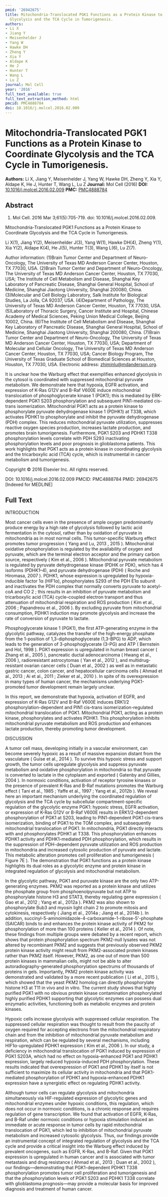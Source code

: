 ```yaml
---
pmid: '26942675'
title: Mitochondria-Translocated PGK1 Functions as a Protein Kinase to Coordinate
  Glycolysis and the TCA Cycle in Tumorigenesis.
authors:
- Li X
- Jiang Y
- Meisenhelder J
- Yang W
- Hawke DH
- Zheng Y
- Xia Y
- Aldape K
- He J
- Hunter T
- Wang L
- Lu Z
journal: Mol Cell
year: '2016'
full_text_available: true
full_text_extraction_method: html
pmcid: PMC4888784
doi: 10.1016/j.molcel.2016.02.009
---
```


# Mitochondria-Translocated PGK1 Functions as a Protein Kinase to Coordinate Glycolysis and the TCA Cycle in Tumorigenesis.
**Authors:** Li X, Jiang Y, Meisenhelder J, Yang W, Hawke DH, Zheng Y, Xia Y, Aldape K, He J, Hunter T, Wang L, Lu Z
**Journal:** Mol Cell (2016)
**DOI:** [10.1016/j.molcel.2016.02.009](https://doi.org/10.1016/j.molcel.2016.02.009)
**PMC:** [PMC4888784](https://www.ncbi.nlm.nih.gov/pmc/articles/PMC4888784/)

## Abstract

1. Mol Cell. 2016 Mar 3;61(5):705-719. doi: 10.1016/j.molcel.2016.02.009.

Mitochondria-Translocated PGK1 Functions as a Protein Kinase to Coordinate 
Glycolysis and the TCA Cycle in Tumorigenesis.

Li X(1), Jiang Y(2), Meisenhelder J(3), Yang W(1), Hawke DH(4), Zheng Y(1), Xia 
Y(2), Aldape K(4), He J(5), Hunter T(3), Wang L(6), Lu Z(7).

Author information:
(1)Brain Tumor Center and Department of Neuro-Oncology, The University of Texas 
MD Anderson Cancer Center, Houston, TX 77030, USA.
(2)Brain Tumor Center and Department of Neuro-Oncology, The University of Texas 
MD Anderson Cancer Center, Houston, TX 77030, USA; The Institute of Cell 
Metabolism and Disease, Shanghai Key Laboratory of Pancreatic Disease, Shanghai 
General Hospital, School of Medicine, Shanghai Jiaotong University, Shanghai 
200080, China.
(3)Molecular and Cell Biology Laboratory, Salk Institute for Biological Studies, 
La Jolla, CA 92037, USA.
(4)Department of Pathology, The University of Texas MD Anderson Cancer Center, 
Houston, TX 77030, USA.
(5)Laboratory of Thoracic Surgery, Cancer Institute and Hospital, Chinese 
Academy of Medical Sciences, Peking Union Medical College, Beijing 10002, China.
(6)The Institute of Cell Metabolism and Disease, Shanghai Key Laboratory of 
Pancreatic Disease, Shanghai General Hospital, School of Medicine, Shanghai 
Jiaotong University, Shanghai 200080, China.
(7)Brain Tumor Center and Department of Neuro-Oncology, The University of Texas 
MD Anderson Cancer Center, Houston, TX 77030, USA; Department of Molecular and 
Cellular Oncology, The University of Texas MD Anderson Cancer Center, Houston, 
TX 77030, USA; Cancer Biology Program, The University of Texas Graduate School 
of Biomedical Sciences at Houston, Houston, TX 77030, USA. Electronic address: 
zhiminlu@mdanderson.org.

It is unclear how the Warburg effect that exemplifies enhanced glycolysis in the 
cytosol is coordinated with suppressed mitochondrial pyruvate metabolism. We 
demonstrate here that hypoxia, EGFR activation, and expression of K-Ras G12V and 
B-Raf V600E induce mitochondrial translocation of phosphoglycerate kinase 1 
(PGK1); this is mediated by ERK-dependent PGK1 S203 phosphorylation and 
subsequent PIN1-mediated cis-trans isomerization. Mitochondrial PGK1 acts as a 
protein kinase to phosphorylate pyruvate dehydrogenase kinase 1 (PDHK1) at T338, 
which activates PDHK1 to phosphorylate and inhibit the pyruvate dehydrogenase 
(PDH) complex. This reduces mitochondrial pyruvate utilization, suppresses 
reactive oxygen species production, increases lactate production, and promotes 
brain tumorigenesis. Furthermore, PGK1 S203 and PDHK1 T338 phosphorylation 
levels correlate with PDH S293 inactivating phosphorylation levels and poor 
prognosis in glioblastoma patients. This work highlights that PGK1 acts as a 
protein kinase in coordinating glycolysis and the tricarboxylic acid (TCA) 
cycle, which is instrumental in cancer metabolism and tumorigenesis.

Copyright © 2016 Elsevier Inc. All rights reserved.

DOI: 10.1016/j.molcel.2016.02.009
PMCID: PMC4888784
PMID: 26942675 [Indexed for MEDLINE]

## Full Text

INTRODUCTION

Most cancer cells even in the presence of ample oxygen predominantly produce energy by a high rate of glycolysis followed by lactic acid fermentation in the cytosol, rather than by oxidation of pyruvate in mitochondria as in most normal cells. This tumor-specific Warburg effect promotes tumor progression ( Yang and Lu, 2013 , 2015 ). Mitochondrial oxidative phosphorylation is regulated by the availability of oxygen and pyruvate, which are the terminal electron acceptor and the primary carbon source, respectively ( Kim et al., 2006 ). Mitochondrial pyruvate metabolism is regulated by pyruvate dehydrogenase kinase (PDHK or PDK), which has 4 isoforms (PDHK1–4), and pyruvate dehydrogenase (PDH) ( Roche and Hiromasa, 2007 ). PDHK1, whose expression is upregulated by hypoxia-inducible factor 1α (HIF1α), phosphorylates S293 of the PDH E1α subunit and inactivates the PDH complex that normally converts pyruvate to acetyl-coA and CO 2 ; this results in an inhibition of pyruvate metabolism and tricarboxylic acid (TCA) cycle–coupled electron transport and thus attenuation of mitochondrial respiration and ROS production ( Kim et al., 2006 ; Papandreou et al., 2006 ). By excluding pyruvate from mitochondrial consumption, PDHK1 induction may promote glycolysis and increase the rate of conversion of pyruvate to lactate.

Phosphoglycerate kinase 1 (PGK1), the first ATP-generating enzyme in the glycolytic pathway, catalyzes the transfer of the high-energy phosphate from the 1-position of 1,3-diphosphoglycerate (1,3-BPG) to ADP, which leads to the generation of 3-phosphoglycerate (3-PG) and ATP ( Bernstein and Hol, 1998 ). PGK1 expression is upregulated in human breast cancer ( Zhang et al., 2005 ), pancreatic ductal adenocarcinoma ( Hwang et al., 2006 ), radioresistant astrocytomas ( Yan et al., 2012 ), and multidrug-resistant ovarian cancer cells ( Duan et al., 2002 ) as well as in metastatic gastric cancer, colon cancer, and hepatocellular carcinoma cells ( Ahmad et al., 2013 ; Ai et al., 2011 ; Zieker et al., 2010 ). In spite of its overexpression in many types of human cancer, the mechanisms underlying PGK1-promoted tumor development remain largely unclear.

In this report, we demonstrate that hypoxia, activation of EGFR, and expression of K-Ras G12V and B-Raf V600E induces ERK1/2 phosphorylation-dependent and PIN1 cis–trans isomerization-regulated mitochondrial translocation of PGK1. Mitochondrial PGK1, acting as a protein kinase, phosphorylates and activates PDHK1. This phosphorylation inhibits mitochondrial pyruvate metabolism and ROS production and enhances lactate production, thereby promoting tumor development.

DISCUSSION

A tumor cell mass, developing initially in a vascular environment, can become severely hypoxic as a result of massive expansion distant from the vasculature ( Guise et al., 2014 ). To survive this hypoxic stress and support growth, the tumor cells upregulate glycolysis and suppress pyruvate metabolism and oxidative phosphorylation in mitochondria so that pyruvate is converted to lactate in the cytoplasm and exported ( Gatenby and Gillies, 2004 ). In normoxic conditions, activation of receptor tyrosine kinases or the presence of prevalent K-Ras and B-Raf mutations promotes the Warburg effect ( Tani et al., 1985 ; Yaffe et al., 1997 ; Yang et al., 2012b ). We reveal here an important mechanism underlying the coordinated regulation of glycolysis and the TCA cycle by subcellular compartment-specific regulation of the glycolytic enzyme PGK1: hypoxic stress, EGFR activation, or expression of K-Ras G12V or B-Raf V600E results in ERK1/2-dependent phosphorylation of PGK1 at S203, leading to PIN1-dependent PGK1 cis–trans isomerization, binding of PGK1 to the TOM complex, and subsequently mitochondrial translocation of PGK1. In mitochondria, PGK1 directly interacts with and phosphorylates PDHK1 at T338. This phosphorylation enhances PDHK1 activity and PDHK1-mediated PDH phosphorylation, which results in the suppression of PDH-dependent pyruvate utilization and ROS production in mitochondria and increased cytosolic production of pyruvate and lactate. This metabolic alteration promotes cell proliferation and tumorigenesis ( Figure 7E ). The demonstration that PGK1 functions as a protein kinase highlights its dual roles as a glycolytic enzyme and protein kinase in integrated regulation of glycolysis and mitochondrial metabolism.

In the glycolytic pathway, PGK1 and puruvate kinase are the only two ATP-generating enzymes. PKM2 was reported as a protein kinase and utilizes the phosphate group from phosphoenolpyruvate but not ATP to phosphorylate histone H3 and STAT3, thereby regulating gene expression ( Gao et al., 2012 ; Yang et al., 2012a ). PKM2 was also shown to phosphorylate Bub3 and myosin light chain 2 to promote mitosis and cytokinesis, respectively ( Jiang et al., 2014a ; Jiang et al., 2014b ). In addition, succinyl-5-aminoimidazole-4-carboxamide-1-ribose-5'-phosphate (SAICAR) binds to and enhances the protein kinase activity of PKM2 for phosphorylation of more than 100 proteins ( Keller et al., 2014 ). Of note, these findings from multiple groups were debated by a recent report, which shows that protein phosphorylation spectrum PKM2-null lysates was not altered by recombinant PKM2 and suggests that previously observed PKM2 protein kinase activity might result from PKM2-associated protein kinases rather than PKM2 itself. However, PKM2, as one out of more than 500 protein kinases in mammalian cells, might not be able to alter autoradiography-generated phosphorylation spectrums of thousands of proteins in gels. Importantly, PKM2 protein kinase activity was demonstrated and validated by a more recent publication ( Li et al., 2015 ), which showed that the yeast PKM2 homolog can directly phosphorylate histone H3 at T11 in vivo and in vitro. The current study shows that highly purified PGK1 with no obvious protein kinase contamination phosphorylated highly purified PDHK1 supporting that glycolytic enzymes can possess dual enzymatic activities, functioning both as metabolic enzymes and protein kinases.

Hypoxic cells increase glycolysis with suppressed cellular respiration. The suppressed cellular respiration was thought to result from the paucity of oxygen required for accepting electrons from the mitochondrial respiratory chain and from the inhibition of mitochondrial pyruvate metabolism and respiration, which can be regulated by several mechanisms, including HIF1α-upregulated PDHK1 expression ( Kim et al., 2006 ). In our study, a deficiency in mitochondrial translocation of PGK1 induced by expression of PGK1 S203A, which had no effect on hypoxia-enhanced PGK1 and PDHK1 expression, largely reduced hypoxia-induced PDH phosphorylation. These results indicated that overexpression of PGK1 and PDHK1 by itself is not sufficient to maximize its cellular activity in mitochondria and that PGK1-mediated phosphorylation of PDHK1 and hypoxia-enhanced PDHK1 expression have a synergistic effect on regulating PDHK1 activity.

Although tumor cells can regulate glycolysis and mitochondria simultaneously via HIF-regulated expression of glycolytic genes and mitochondrial enzymes under hypoxic conditions, this regulation, which does not occur in normoxic conditions, is a chronic response and requires regulation of gene transcription. We found that activation of EGFR, K-Ras, and B-Raf under normoxic conditions or hypoxia stimulation induced an immediate or acute response in tumor cells by rapid mitochondrial translocation of PGK1, which led to inhibition of mitochondrial pyruvate metabolism and increased cytosolic glycolysis. Thus, our findings provide an instrumental concept of integrated regulation of glycolysis and the TCA cycle and provide a critical insight into the Warburg effect induced by prevalent oncogenes, such as EGFR, K-Ras, and B-Raf. Given that PGK1 expression is upregulated in human cancer and is associated with tumor metastasis and drug resistance ( Ahmad et al., 2013 ; Duan et al., 2002 ), our findings—demonstrating that PGK1-dependent PDHK1 T338 phosphorylation promotes tumor cell proliferation and tumorigenesis and that the phosphorylation levels of PGK1 S203 and PDHK1 T338 correlate with glioblastoma prognosis—may provide a molecular basis for improved diagnosis and treatment of human cancer.
